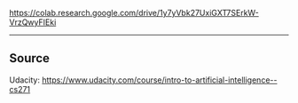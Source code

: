 https://colab.research.google.com/drive/1y7yVbk27UxiGXT7SErkW-VrzQwyFIEki

------

## Source

Udacity: https://www.udacity.com/course/intro-to-artificial-intelligence--cs271